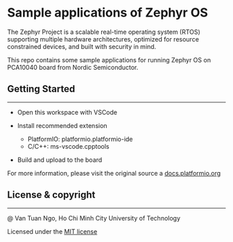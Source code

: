 # Sample applications of Zephyr OS

The Zephyr Project is a scalable real-time operating system (RTOS) supporting multiple hardware architectures, optimized for resource constrained devices, and built with security in mind.

This repo contains some sample applications for running Zephyr OS on PCA10040 board from Nordic Semiconductor.

## Getting Started
-----------
* Open this workspace with VSCode

* Install recommended extension
  * PlatformIO: platformio.platformio-ide
  * C/C++: ms-vscode.cpptools

* Build and upload to the board

For more information, please visit the original source a [docs.platformio.org ](https://docs.platformio.org/en/latest/tutorials/nordicnrf52/zephyr_debugging_unit_testing_inspect.html?utm_source=docs.zephyrproject.org)

## License & copyright
-----------
@ Van Tuan Ngo, Ho Chi Minh City University of Technology

Licensed under the [MIT license](LICENSE)